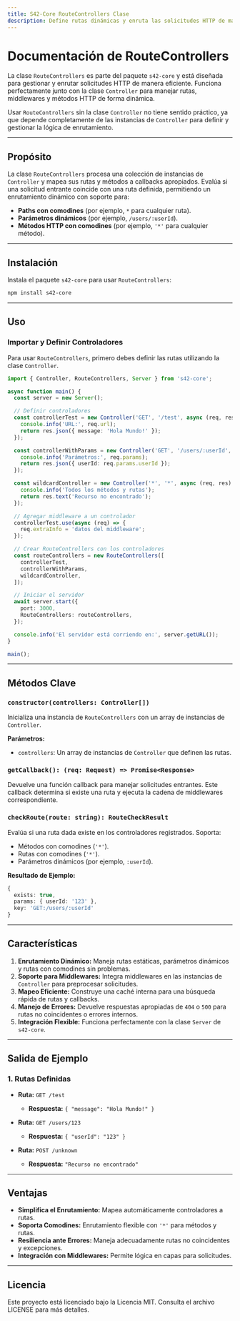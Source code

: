 ```yaml
---
title: S42-Core RouteControllers Clase
description: Define rutas dinámicas y enruta las solicitudes HTTP de manera eficiente en tus aplicaciones. Utiliza middlewares para procesar solicitudes y maneja métodos HTTP para cada ruta.
---
```

# Documentación de RouteControllers

La clase `RouteControllers` es parte del paquete `s42-core` y está diseñada para gestionar y enrutar solicitudes HTTP de manera eficiente. Funciona perfectamente junto con la clase `Controller` para manejar rutas, middlewares y métodos HTTP de forma dinámica.

Usar `RouteControllers` sin la clase `Controller` no tiene sentido práctico, ya que depende completamente de las instancias de `Controller` para definir y gestionar la lógica de enrutamiento.

---

## Propósito

La clase `RouteControllers` procesa una colección de instancias de `Controller` y mapea sus rutas y métodos a callbacks apropiados. Evalúa si una solicitud entrante coincide con una ruta definida, permitiendo un enrutamiento dinámico con soporte para:

- **Paths con comodines** (por ejemplo, `*` para cualquier ruta).
- **Parámetros dinámicos** (por ejemplo, `/users/:userId`).
- **Métodos HTTP con comodines** (por ejemplo, `'*'` para cualquier método).

---

## Instalación

Instala el paquete `s42-core` para usar `RouteControllers`:

```bash
npm install s42-core
```

---

## Uso

### Importar y Definir Controladores
Para usar `RouteControllers`, primero debes definir las rutas utilizando la clase `Controller`.

```typescript
import { Controller, RouteControllers, Server } from 's42-core';

async function main() {
  const server = new Server();

  // Definir controladores
  const controllerTest = new Controller('GET', '/test', async (req, res) => {
    console.info('URL:', req.url);
    return res.json({ message: 'Hola Mundo!' });
  });

  const controllerWithParams = new Controller('GET', '/users/:userId', async (req, res) => {
    console.info('Parámetros:', req.params);
    return res.json({ userId: req.params.userId });
  });

  const wildcardController = new Controller('*', '*', async (req, res) => {
    console.info('Todos los métodos y rutas');
    return res.text('Recurso no encontrado');
  });

  // Agregar middleware a un controlador
  controllerTest.use(async (req) => {
    req.extraInfo = 'datos del middleware';
  });

  // Crear RouteControllers con los controladores
  const routeControllers = new RouteControllers([
    controllerTest,
    controllerWithParams,
    wildcardController,
  ]);

  // Iniciar el servidor
  await server.start({
    port: 3000,
    RouteControllers: routeControllers,
  });

  console.info('El servidor está corriendo en:', server.getURL());
}

main();
```

---

## Métodos Clave

### `constructor(controllers: Controller[])`
Inicializa una instancia de `RouteControllers` con un array de instancias de `Controller`.

**Parámetros:**
- `controllers`: Un array de instancias de `Controller` que definen las rutas.

### `getCallback(): (req: Request) => Promise<Response>`
Devuelve una función callback para manejar solicitudes entrantes. Este callback determina si existe una ruta y ejecuta la cadena de middlewares correspondiente.

### `checkRoute(route: string): RouteCheckResult`
Evalúa si una ruta dada existe en los controladores registrados. Soporta:
- Métodos con comodines (`'*'`).
- Rutas con comodines (`'*'`).
- Parámetros dinámicos (por ejemplo, `:userId`).

**Resultado de Ejemplo:**
```typescript
{
  exists: true,
  params: { userId: '123' },
  key: 'GET:/users/:userId'
}
```

---

## Características

1. **Enrutamiento Dinámico:** Maneja rutas estáticas, parámetros dinámicos y rutas con comodines sin problemas.
2. **Soporte para Middlewares:** Integra middlewares en las instancias de `Controller` para preprocesar solicitudes.
3. **Mapeo Eficiente:** Construye una caché interna para una búsqueda rápida de rutas y callbacks.
4. **Manejo de Errores:** Devuelve respuestas apropiadas de `404` o `500` para rutas no coincidentes o errores internos.
5. **Integración Flexible:** Funciona perfectamente con la clase `Server` de `s42-core`.

---

## Salida de Ejemplo

### 1. **Rutas Definidas**
- **Ruta:** `GET /test`
  - **Respuesta:** `{ "message": "Hola Mundo!" }`

- **Ruta:** `GET /users/123`
  - **Respuesta:** `{ "userId": "123" }`

- **Ruta:** `POST /unknown`
  - **Respuesta:** `"Recurso no encontrado"`

---

## Ventajas

- **Simplifica el Enrutamiento:** Mapea automáticamente controladores a rutas.
- **Soporta Comodines:** Enrutamiento flexible con `'*'` para métodos y rutas.
- **Resiliencia ante Errores:** Maneja adecuadamente rutas no coincidentes y excepciones.
- **Integración con Middlewares:** Permite lógica en capas para solicitudes.

---

## Licencia

Este proyecto está licenciado bajo la Licencia MIT. Consulta el archivo LICENSE para más detalles.

